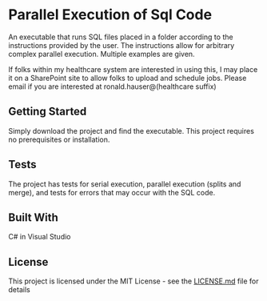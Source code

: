 # Parallel Execution of Sql Code

An executable that runs SQL files placed in a folder according to the instructions provided by the user.  The instructions allow for arbitrary complex parallel execution.  Multiple examples are given.

If folks within my healthcare system are interested in using this, I may place it on a SharePoint site to allow folks to upload and schedule jobs.  Please email if you are interested at ronald.hauser@(healthcare suffix)

## Getting Started

Simply download the project and find the executable.  This project requires no prerequisites or installation.

## Tests

The project has tests for serial execution, parallel execution (splits and merge), and tests for errors that may occur with the SQL code.

## Built With

C# in Visual Studio

## License

This project is licensed under the MIT License - see the [LICENSE.md](LICENSE.md) file for details
